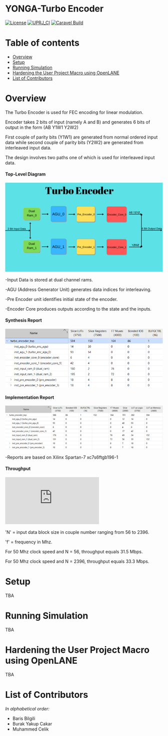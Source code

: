 # YONGA-Turbo Encoder

[![License](https://img.shields.io/badge/License-Apache%202.0-blue.svg)](https://opensource.org/licenses/Apache-2.0) [![UPRJ_CI](https://github.com/efabless/caravel_project_example/actions/workflows/user_project_ci.yml/badge.svg)](https://github.com/efabless/caravel_project_example/actions/workflows/user_project_ci.yml) [![Caravel Build](https://github.com/efabless/caravel_project_example/actions/workflows/caravel_build.yml/badge.svg)](https://github.com/efabless/caravel_project_example/actions/workflows/caravel_build.yml)

Table of contents
=================

- [Overview](#overview)
- [Setup](#setup)
- [Running Simulation](#running-simulation)
- [Hardening the User Project Macro using OpenLANE](#hardening-the-user-project-macro-using-openlane)
- [List of Contributors](#list-of-contributors)

Overview
========

The Turbo Encoder is used for FEC encoding for linear modulation.

Encoder takes 2 bits of input (namely A and B) and generates 6 bits of output in the form (AB Y1W1 Y2W2)

First couple of parity bits (Y1W1) are generated from normal ordered input data while second couple of parity bits (Y2W2) are generated from interleaved input data.

The design involves two paths one of which is used for interleaved input data.

#### Top-Level Diagram
![alt text](docs/encoder_schematic.png)

-Input Data is stored at dual channel rams. 

-AGU (Address Generator Unit) generates data indices for interleaving.

-Pre Encoder unit identifies initial state of the encoder.

-Encoder Core produces outputs according to the state and the inputs.

#### Synthesis Report
![alt text](docs/synt_encoder.png)

#### Implementation Report
![alt text](docs/imp_encoder.png)

-Reports are based on Xilinx Spartan-7 xc7s6ftgb196-1


#### Throughput
![equation](http://www.sciweavers.org/tex2img.php?eq=%5Cfrac%7B2%2AN%7D%7B3%2AN%2B10%7D%20%2A%20f&bc=White&fc=Black&im=jpg&fs=12&ff=arev&edit=0)

'N' = input data block size in couple number ranging from 56 to 2396.

'f' = frequency in Mhz.

For 50 Mhz clock speed and N = 56, throughput equals 31.5 Mbps.

For 50 Mhz clock speed and N = 2396, throughput equals 33.3 Mbps.

Setup
========

TBA

Running Simulation
========

TBA

Hardening the User Project Macro using OpenLANE
========

TBA

List of Contributors
=================================

*In alphabetical order:*

- Baris Bilgili
- Burak Yakup Cakar
- Muhammed Celik
